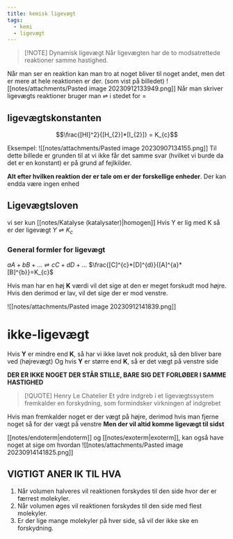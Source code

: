 ```yaml
---
title: kemisk ligevægt
tags:
  - kemi
  - ligevægt
---
```


> [!NOTE] Dynamisk ligevægt
> Når ligevægten har de to modsatrettede reaktioner samme hastighed. 

Når man ser en reaktion kan man tro at noget bliver til noget andet, men det er mere at hele reaktionen er der. (som vist på billedet)
![[notes/attachments/Pasted image 20230912133949.png]]
Når man skriver ligevægts reaktioner bruger man $\rightleftharpoons$ i stedet for $=$
## ligevægtskonstanten

$$\frac{[HI]^2}{[H_{2}]*[I_{2}]} = K_{c}$$


Eksempel:
![[notes/attachments/Pasted image 20230907134155.png]]
Til dette billede er grunden til at vi ikke får det samme svar (hvilket vi burde da det er en konstant) er på grund af fejlkilder.

**Alt efter hvilken reaktion der er tale om er der forskellige enheder**. Der kan endda være ingen enhed 

## Ligevægtsloven
vi ser kun [[notes/Katalyse (katalysater)|homogen]]
Hvis Y er lig med K så er der ligevægt
$Y \rightleftharpoons K_{c}$

### General formler for ligevægt 
$aA+bB+\dots\rightleftharpoons cC+dD+\dots$
$\frac{[C]^{c}*[D]^{d}}{[A]^{a}*[B]^{b}}=K_{c}$

Hvis man har en høj **K** værdi vil det sige at den er meget forskudt mod højre.
Hvis den derimod er lav, vil det sige der er mod venstre.

![[notes/attachments/Pasted image 20230912141839.png]]

# ikke-ligevægt
Hvis **Y** er mindre end **K**, så har vi ikke lavet nok produkt, så den bliver bare ved (højrevægt)
Og hvis **Y** er større end **K**, så er det vægt på venstre side

**DER ER IKKE NOGET DER STÅR STILLE, BARE SIG DET FORLØBER I SAMME HASTIGHED**

> [!QUOTE] Henry Le Chatelier
> Et ydre indgreb i et ligevægtssystem fremkalder en forskydning, som formindsker virkningen af indgrebet

Hvis man fremkalder noget er der vægt på højre, derimod hvis man fjerne noget så for der vægt på venstre
**Men der vil altid komme ligevægt til sidst**

[[notes/endoterm|endoterm]] og [[notes/exoterm|exoterm]], kan også have noget at sige om hvordan 
![[notes/attachments/Pasted image 20230914141825.png]]

## VIGTIGT ANER IK TIL HVA
1. Når volumen halveres vil reaktionen forskydes til den side hvor der er færrest molekyler.
2. Når volumen øges vil reaktionen forskydes til den side med flest molekyler. 
3. Er der lige mange molekyler på hver side, så vil der ikke ske en forskydning.